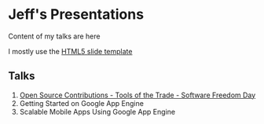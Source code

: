 Jeff's Presentations
====================

Content of my talks are here

I mostly use the [HTML5 slide template](https://code.google.com/p/io-2012-slides/)

Talks
-----
1. [Open Source Contributions - Tools of the Trade - Software Freedom Day](http://open-source-tott.appspot.com/)
2. Getting Started on Google App Engine
3. Scalable Mobile Apps Using Google App Engine

